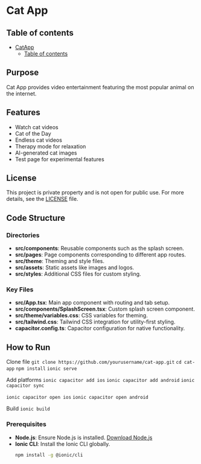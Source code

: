 # Cat App


## Table of contents

- [CatApp](#cat-app)
  - [Table of contents](#table-of-contents)


## Purpose

Cat App provides video entertainment featuring the most popular animal on the internet.


## Features

- Watch cat videos
- Cat of the Day
- Endless cat videos
- Therapy mode for relaxation
- AI-generated cat images
- Test page for experimental features

## License

This project is private property and is not open for public use. For more details, see the [LICENSE](License.md) file.


## Code Structure

### Directories

- **src/components**: Reusable components such as the splash screen.
- **src/pages**: Page components corresponding to different app routes.
- **src/theme**: Theming and style files.
- **src/assets**: Static assets like images and logos.
- **src/styles**: Additional CSS files for custom styling.

### Key Files

- **src/App.tsx**: Main app component with routing and tab setup.
- **src/components/SplashScreen.tsx**: Custom splash screen component.
- **src/theme/variables.css**: CSS variables for theming.
- **src/tailwind.css**: Tailwind CSS integration for utility-first styling.
- **capacitor.config.ts**: Capacitor configuration for native functionality.

## How to Run

Clone file
`git clone https://github.com/yourusername/cat-app.git`
`cd cat-app`
`npm install`
`ionic serve`

Add platforms
`ionic capacitor add ios`
`ionic capacitor add android`
`ionic capacitor sync`

`ionic capacitor open ios`
`ionic capacitor open android`

Build
`ionic build`

### Prerequisites

- **Node.js**: Ensure Node.js is installed. [Download Node.js](https://nodejs.org/)
- **Ionic CLI**: Install the Ionic CLI globally.
  ```sh
  npm install -g @ionic/cli
  ```
